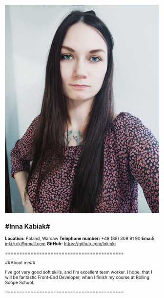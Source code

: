 ![Photo-cv](/photo-cv.jpg)

#Inna Kabiak#
--------------
**Location:** Poland, Warsaw
**Telephone number:** +48 (88) 309 91 90
**Email:** inki.krik@gmail.com
**GitHub:** https://github.com/Inkinki 

==========================================

##About me##

I've got very good soft skills, and I'm excellent team worker. 
I hope, that I will be fantastic Front-End Developer, when I finish my course at Rolling Scope School.

==========================================